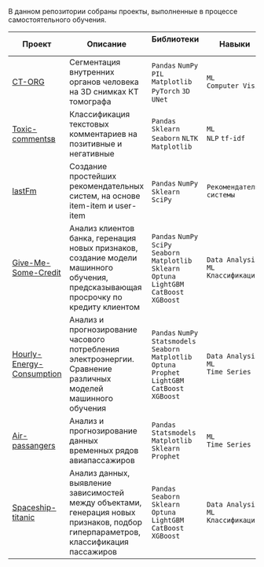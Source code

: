 В данном репозитории собраны проекты, выполненные в процессе самостоятельного обучения.

| Проект | Описание | Библиотеки &nbsp; &nbsp; | Навыки &nbsp; &nbsp; |
|---|---|---|---|
| [CT-ORG](CT-ORG) | Cегментация внутренних органов человека на 3D снимках КТ томографа | `Pandas` `NumPy` `PIL` `Matplotlib` `PyTorch` `3D UNet` | `ML`<br>`Computer Vision` |
| [Toxic-commentsв](Toxic-comments) | Классификация текстовых комментариев на позитивные и негативные |  `Pandas` `Sklearn` `Seaborn` `NLTK` `Matplotlib` | `ML`<br>`NLP` `tf-idf` |
| [lastFm](lastFm) | Создание простейших рекомендательных систем, на основе item-item и user-item  | `Pandas` `NumPy` `Sklearn` `SciPy` | `Рекомендательные системы` |
| [Give-Me-Some-Credit](Give-Me-Some-Credit) | Анализ клиентов банка, геренация новых признаков, создание модели машинного обучения, предсказывающая просрочку по кредиту клиентом | `Pandas` `NumPy` `SciPy` `Seaborn` `Matplotlib` `Sklearn` `Optuna` `LightGBM` `CatBoost` `XGBoost` | `Data Analysis`<br>`ML`<br>`Классификация` |
| [Hourly-Energy-Consumption](Hourly-Energy-Consumption) | Анализ и прогнозирование часового потребления электроэнергии. Cравнение различных моделей машинного обучения | `Pandas` `NumPy` `Statsmodels` `Seaborn` `Matplotlib` `Optuna` `Prophet` `LightGBM` `CatBoost` `XGBoost` | `Data Analysis`<br>`ML`<br>`Time Series` |
| [Air-passangers](Air-passangers) | Анализ и прогнозирование данных временных рядов авиапассажиров | `Pandas` `Statsmodels` `Matplotlib` `Sklearn` `Prophet` | `ML`<br>`Time Series` |
| [Spaceship-titanic](Spaceship-titanic) | Анализ данных, выявление зависимостей между объектами, генерация новых признаков, подбор гиперпараметров, классификация пассажиров | `Pandas` `Seaborn` `Sklearn` `Optuna` `LightGBM` `CatBoost` `XGBoost` | `Data Analysis`<br>`ML`<br>`Классификация` |
